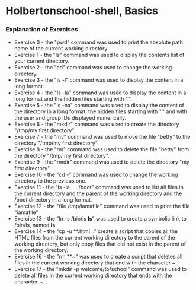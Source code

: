 # Holbertonschool-shell, Basics

### Explanation of Exercises
* Exercise 0 - the "pwd" command was used to print the absolute path name of the current working directory.
* Exercise 1 - the "ls" command was used to display the contents list of your current directory.
* Exercise 2 - the "cd" command was used to change the working directory.
* Exercise 3 - the "ls -l" command was used to display the content in a long format.
* Exercise 4 - the "ls -la" command was used to display the content in a long format and the hidden files starting with ".".
* Exercise 5 - the "ls -na" command was used to display the content of the directory in a long format, the hidden files starting with "." and with the user and group IDs displayed numerically.
* Exercise 6 - the "mkdir" command was used to create the directory "/tmp/my first directory".
* Exercise 7 - the "mv" command was used to move the file "betty" to the directory "/tmp/my first directory".  
* Exercise 8 - the "rm" command was used to delete the file "betty" from the directory "/tmp/ my first directory".
* Exercise 9 - the "rmdir" command was used to delete the directory "my first directory" 
* Exercise 10 - the "cd -" command was used to change the working directory to the previous one.
* Exercise 11 - the "ls -la . .. /boot" command was used to list all files in the current directory and the parent of the working directory and the /boot directory in a long format.
* Exercise 12 - the "file /tmp/iamafile" command was used to print the file "iamafile"
* Exercise 13 - the "ln -s /bin/ls __ls__" was used to create a symbolic link to /bin/ls, named __ls__.
* Exercise 14 - the "cp -u **.html .." create a script that copies all the HTML files from the current working directory to the parent of the working directory, but only copy files that did not exist in the parent of the working directory.
* Exercise 16 - the "rm **~" was used to create a script that deletes all files in the current working directory that end with the character ~.
* Exercise 17 - the "mkdir -p welcome/to/school" command was used to delete all files in the current working directory that ends with the character ~.

